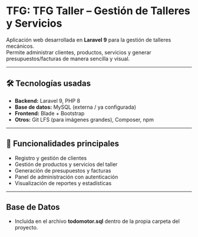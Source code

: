 # TFG: TFG Taller – Gestión de Talleres y Servicios

Aplicación web desarrollada en **Laravel 9** para la gestión de talleres mecánicos.  
Permite administrar clientes, productos, servicios y generar presupuestos/facturas de manera sencilla y visual.  

---

## 🛠 Tecnologías usadas

- **Backend:** Laravel 9, PHP 8  
- **Base de datos:** MySQL (externa / ya configurada)  
- **Frontend:** Blade + Bootstrap  
- **Otros:** Git LFS (para imágenes grandes), Composer, npm  

---

## 📌 Funcionalidades principales

- Registro y gestión de clientes  
- Gestión de productos y servicios del taller  
- Generación de presupuestos y facturas  
- Panel de administración con autenticación  
- Visualización de reportes y estadísticas  

---

## Base de Datos

- Incluida en el archivo **todomotor.sql** dentro de la propia carpeta del proyecto.
